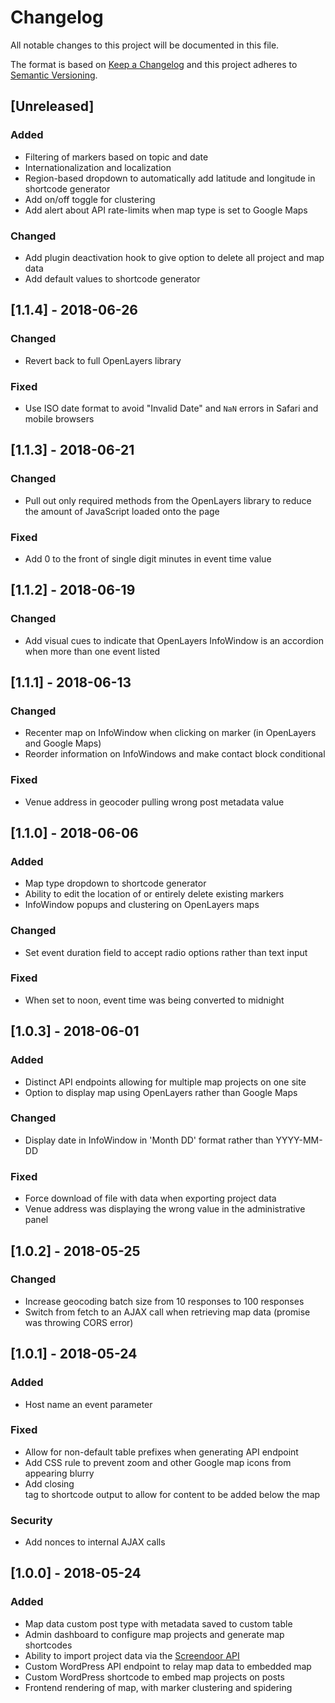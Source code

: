 # Changelog
All notable changes to this project will be documented in this file.

The format is based on [Keep a Changelog](http://keepachangelog.com/en/1.0.0/)
and this project adheres to [Semantic Versioning](http://semver.org/spec/v2.0.0.html).

## [Unreleased]
### Added
- Filtering of markers based on topic and date
- Internationalization and localization
- Region-based dropdown to automatically add latitude and longitude in shortcode generator
- Add on/off toggle for clustering
- Add alert about API rate-limits when map type is set to Google Maps

### Changed
- Add plugin deactivation hook to give option to delete all project and map data
- Add default values to shortcode generator

## [1.1.4] - 2018-06-26
### Changed
- Revert back to full OpenLayers library

### Fixed
- Use ISO date format to avoid "Invalid Date" and `NaN` errors in Safari and mobile browsers

## [1.1.3] - 2018-06-21
### Changed
- Pull out only required methods from the OpenLayers library to reduce the amount of JavaScript loaded onto the page

### Fixed
- Add 0 to the front of single digit minutes in event time value

## [1.1.2] - 2018-06-19
### Changed
- Add visual cues to indicate that OpenLayers InfoWindow is an accordion when more than one event listed

## [1.1.1] - 2018-06-13
### Changed
- Recenter map on InfoWindow when clicking on marker (in OpenLayers and Google Maps)
- Reorder information on InfoWindows and make contact block conditional

### Fixed
- Venue address in geocoder pulling wrong post metadata value

## [1.1.0] - 2018-06-06
### Added
- Map type dropdown to shortcode generator
- Ability to edit the location of or entirely delete existing markers
- InfoWindow popups and clustering on OpenLayers maps

### Changed
- Set event duration field to accept radio options rather than text input

### Fixed
- When set to noon, event time was being converted to midnight

## [1.0.3] - 2018-06-01
### Added
- Distinct API endpoints allowing for multiple map projects on one site
- Option to display map using OpenLayers rather than Google Maps

### Changed
- Display date in InfoWindow in 'Month DD' format rather than YYYY-MM-DD

### Fixed
- Force download of file with data when exporting project data
- Venue address was displaying the wrong value in the administrative panel

## [1.0.2] - 2018-05-25
### Changed
- Increase geocoding batch size from 10 responses to 100 responses
- Switch from fetch to an AJAX call when retrieving map data (promise was throwing CORS error)

## [1.0.1] - 2018-05-24
### Added
- Host name an event parameter

### Fixed
- Allow for non-default table prefixes when generating API endpoint
- Add CSS rule to prevent zoom and other Google map icons from appearing blurry
- Add closing <div> tag to shortcode output to allow for content to be added below the map

### Security
- Add nonces to internal AJAX calls

## [1.0.0] - 2018-05-24
### Added
- Map data custom post type with metadata saved to custom table
- Admin dashboard to configure map projects and generate map shortcodes
- Ability to import project data via the [Screendoor API](http://dobtco.github.io/screendoor-api-docs/)
- Custom WordPress API endpoint to relay map data to embedded map
- Custom WordPress shortcode to embed map projects on posts
- Frontend rendering of map, with marker clustering and spidering
